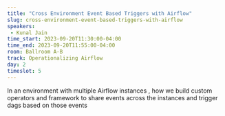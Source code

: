 ```yaml
---
title: "Cross Environment Event Based Triggers with Airflow"
slug: cross-environment-event-based-triggers-with-airflow
speakers:
 - Kunal Jain
time_start: 2023-09-20T11:30:00-04:00
time_end: 2023-09-20T11:55:00-04:00
room: Ballroom A-B
track: Operationalizing Airflow
day: 2
timeslot: 5
---
```


In an environment with multiple Airflow instances , how we build custom operators and framework to share events across the instances and trigger dags based on those events